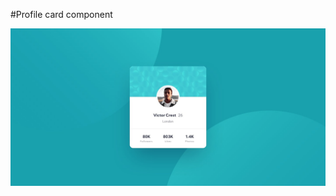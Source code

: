 #Profile card component

![Design preview for the Profile card component coding challenge](./design/desktop-design.jpg)

